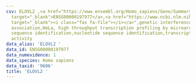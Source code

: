 ```yaml
---
csv: ELOVL2 ,<a href="https://www.ensembl.org/Homo_sapiens/Gene/Summary?db=core;g=ENSG00000197977"
  target="_blank">ENSG00000197977</a>,<a href="https://www.ncbi.nlm.nih.gov/pubmed/28369544"
  target="_blank"><i class="fas fa-file"></i></a>",genetic interference,functional
  association,HeLa, high throughput transcription profiling by microarray,nucleotide
  sequence identification,nucleotide sequence identification,transcriptional regulation,down-regulates
  activity
data_alias: 'ELOVL2 '
data_id: ENSG00000197977
data_numevidence: 1
data_species: Homo sapiens
data_taxid: '9606'
title: 'ELOVL2 '
---
```


